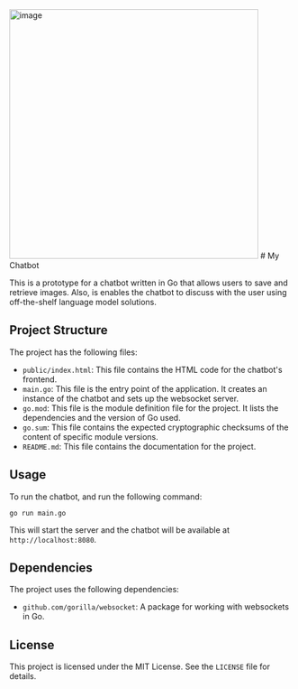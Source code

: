 <img width="442" alt="image" src="https://github.com/rishabh30/my-chatbot/assets/39810768/81d90812-1701-4297-8ea5-6c15ce908338">
# My Chatbot

This is a prototype for a chatbot written in Go that allows users to save and retrieve images. Also, is enables the chatbot to discuss with the user using off-the-shelf language model solutions. 

## Project Structure

The project has the following files:

- `public/index.html`: This file contains the HTML code for the chatbot's frontend.
- `main.go`: This file is the entry point of the application. It creates an instance of the chatbot and sets up the websocket server.
- `go.mod`: This file is the module definition file for the project. It lists the dependencies and the version of Go used.
- `go.sum`: This file contains the expected cryptographic checksums of the content of specific module versions.
- `README.md`: This file contains the documentation for the project.

## Usage

To run the chatbot, and run the following command:

```
go run main.go
```

This will start the server and the chatbot will be available at `http://localhost:8080`.

## Dependencies

The project uses the following dependencies:

- `github.com/gorilla/websocket`: A package for working with websockets in Go.

## License

This project is licensed under the MIT License. See the `LICENSE` file for details.
